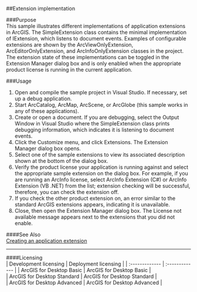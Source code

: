 ##Extension implementation

###Purpose  
This sample illustrates different implementations of application extensions in ArcGIS. The SimpleExtension class contains the minimal implementation of IExtension, which listens to document events. Examples of configurable extensions are shown by the ArcViewOnlyExtension, ArcEditorOnlyExtension, and ArcInfoOnlyExtension classes in the project. The extension state of these implementations can be toggled in the Extension Manager dialog box and is only enabled when the appropriate product license is running in the current application.   


###Usage
1. Open and compile the sample project in Visual Studio. If necessary, set up a debug application.  
1. Start ArcCatalog, ArcMap, ArcScene, or ArcGlobe (this sample works in any of these applications).   
1. Create or open a document. If you are debugging, select the Output Window in Visual Studio where the SimpleExtension class prints debugging information, which indicates it is listening to document events.  
1. Click the Customize menu, and click Extensions. The Extension Manager dialog box opens.  
1. Select one of the sample extensions to view its associated description shown at the bottom of the dialog box.  
1. Verify the product license your application is running against and select the appropriate sample extension on the dialog box. For example, if you are running an ArcInfo license, select ArcInfo Extension (C#) or ArcInfo Extension (VB .NET) from the list; extension checking will be successful, therefore, you can check the extension off.  
1. If you check the other product extension on, an error similar to the standard ArcGIS extensions appears, indicating it is unavailable.  
1. Close, then open the Extension Manager dialog box. The License not available message appears next to the extensions that you did not enable.   







####See Also  
[Creating an application extension](http://desktopdev.arcgis.com/search/?q=Creating%20an%20application%20extension&p=0&language=en&product=arcobjects-sdk-dotnet&version=&n=15&collection=help)  


---------------------------------

####Licensing  
| Development licensing | Deployment licensing | 
| :------------- | :------------- | 
| ArcGIS for Desktop Basic | ArcGIS for Desktop Basic |  
| ArcGIS for Desktop Standard | ArcGIS for Desktop Standard |  
| ArcGIS for Desktop Advanced | ArcGIS for Desktop Advanced |  


